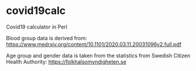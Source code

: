 # covid19calc
Covid19 calculator in Perl

Blood group data is derived from: https://www.medrxiv.org/content/10.1101/2020.03.11.20031096v2.full.pdf

Age group and gender data is taken from the statistics from Swedish Citizen Health Authority: https://folkhalsomyndigheten.se
